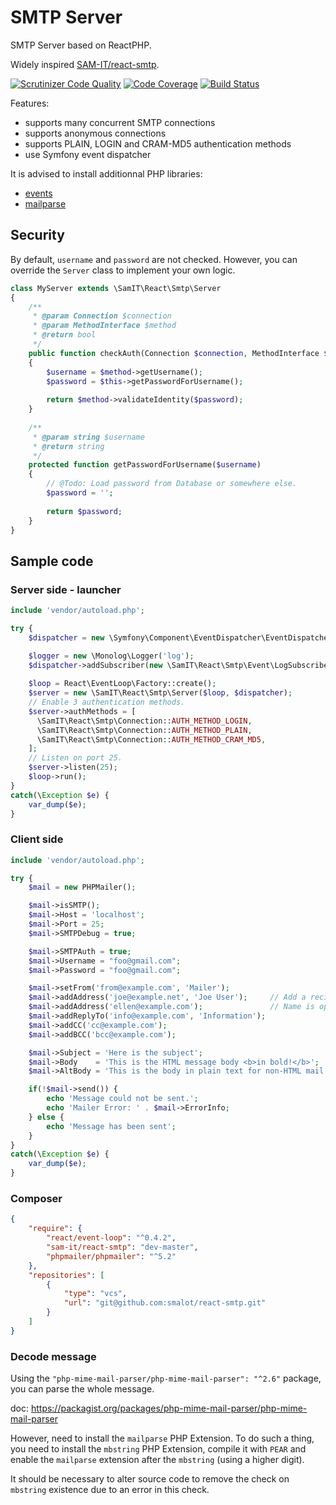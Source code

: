 # SMTP Server

SMTP Server based on ReactPHP.

Widely inspired [SAM-IT/react-smtp](https://github.com/SAM-IT/react-smtp).

[![Scrutinizer Code Quality](https://scrutinizer-ci.com/g/SAM-IT/react-smtp/badges/quality-score.png?b=master)](https://scrutinizer-ci.com/g/SAM-IT/react-smtp/?branch=master)
[![Code Coverage](https://scrutinizer-ci.com/g/SAM-IT/react-smtp/badges/coverage.png?b=master)](https://scrutinizer-ci.com/g/SAM-IT/react-smtp/?branch=master)
[![Build Status](https://scrutinizer-ci.com/g/SAM-IT/react-smtp/badges/build.png?b=master)](https://scrutinizer-ci.com/g/SAM-IT/react-smtp/build-status/master)

Features:
* supports many concurrent SMTP connections
* supports anonymous connections
* supports PLAIN, LOGIN and CRAM-MD5 authentication methods
* use Symfony event dispatcher

It is advised to install additionnal PHP libraries:
* [events](https://pecl.php.net/package/event)
* [mailparse](https://pecl.php.net/package/mailparse)

## Security

By default, `username` and `password` are not checked. However, you can override the `Server` class to implement your own logic.

````php
class MyServer extends \SamIT\React\Smtp\Server
{
    /**
     * @param Connection $connection
     * @param MethodInterface $method
     * @return bool
     */
    public function checkAuth(Connection $connection, MethodInterface $method)
    {
        $username = $method->getUsername();
        $password = $this->getPasswordForUsername();
    
        return $method->validateIdentity($password);
    }
    
    /**
     * @param string $username
     * @return string
     */
    protected function getPasswordForUsername($username)
    {
        // @Todo: Load password from Database or somewhere else.
        $password = '';
    
        return $password;
    }
}
````

## Sample code

### Server side - launcher

````php
include 'vendor/autoload.php';

try {
    $dispatcher = new \Symfony\Component\EventDispatcher\EventDispatcher();

    $logger = new \Monolog\Logger('log');
    $dispatcher->addSubscriber(new \SamIT\React\Smtp\Event\LogSubscriber($logger));
    
    $loop = React\EventLoop\Factory::create();
    $server = new \SamIT\React\Smtp\Server($loop, $dispatcher);
    // Enable 3 authentication methods.
    $server->authMethods = [
      \SamIT\React\Smtp\Connection::AUTH_METHOD_LOGIN,
      \SamIT\React\Smtp\Connection::AUTH_METHOD_PLAIN,
      \SamIT\React\Smtp\Connection::AUTH_METHOD_CRAM_MD5,
    ];
    // Listen on port 25.
    $server->listen(25);
    $loop->run();
}
catch(\Exception $e) {
    var_dump($e);
}
````

### Client side

````php
include 'vendor/autoload.php';

try {
    $mail = new PHPMailer();

    $mail->isSMTP();
    $mail->Host = 'localhost';
    $mail->Port = 25;
    $mail->SMTPDebug = true;

    $mail->SMTPAuth = true;
    $mail->Username = "foo@gmail.com";
    $mail->Password = "foo@gmail.com";

    $mail->setFrom('from@example.com', 'Mailer');
    $mail->addAddress('joe@example.net', 'Joe User');     // Add a recipient
    $mail->addAddress('ellen@example.com');               // Name is optional
    $mail->addReplyTo('info@example.com', 'Information');
    $mail->addCC('cc@example.com');
    $mail->addBCC('bcc@example.com');

    $mail->Subject = 'Here is the subject';
    $mail->Body    = 'This is the HTML message body <b>in bold!</b>';
    $mail->AltBody = 'This is the body in plain text for non-HTML mail clients';

    if(!$mail->send()) {
        echo 'Message could not be sent.';
        echo 'Mailer Error: ' . $mail->ErrorInfo;
    } else {
        echo 'Message has been sent';
    }
}
catch(\Exception $e) {
    var_dump($e);
}
````

### Composer

````json
{
    "require": {
        "react/event-loop": "^0.4.2",
        "sam-it/react-smtp": "dev-master",
        "phpmailer/phpmailer": "^5.2"
    },
    "repositories": [
        {
            "type": "vcs",
            "url": "git@github.com:smalot/react-smtp.git"
        }
    ]
}
````

### Decode message

Using the `"php-mime-mail-parser/php-mime-mail-parser": "^2.6"` package, you can parse the whole message.

doc: https://packagist.org/packages/php-mime-mail-parser/php-mime-mail-parser

However, need to install the `mailparse` PHP Extension.
To do such a thing, you need to install the `mbstring` PHP Extension, compile it with `PEAR` and enable the `mailparse` extension after the `mbstring` (using a higher digit).

It should be necessary to alter source code to remove the check on `mbstring` existence due to an error in this check.
